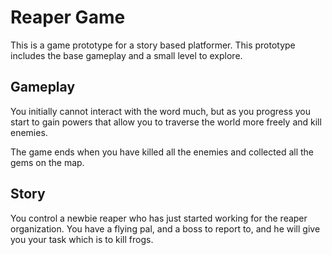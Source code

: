 # Reaper Game

This is a game prototype for a story based platformer. This prototype includes the base gameplay and a small level to explore.


## Gameplay

You initially cannot interact with the word much, but as you progress you start to gain powers that allow you to traverse the world more freely and kill enemies.

The game ends when you have killed all the enemies and collected all the gems on the map.

## Story
You control a newbie reaper who has just started working for the reaper organization. You have a flying pal, and a boss to report to, and he will give you your task which is to kill frogs.